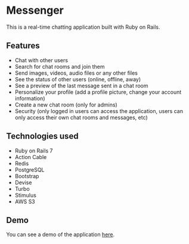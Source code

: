 # Messenger
This is a real-time chatting application built with Ruby on Rails. 

## Features
- Chat with other users
- Search for chat rooms and join them
- Send images, videos, audio files or any other files
- See the status of other users (online, offline, away)
- See a preview of the last message sent in a chat room
- Personalize your profile (add a profile picture, change your account information)
- Create a new chat room (only for admins)
- Security (only logged in users can access the application, users can only access their own chat rooms and messages, etc)

## Technologies used
- Ruby on Rails 7
- Action Cable
- Redis
- PostgreSQL
- Bootstrap
- Devise
- Turbo
- Stimulus
- AWS S3

## Demo
You can see a demo of the application [here](https://messenger-yasaka.herokuapp.com/).
